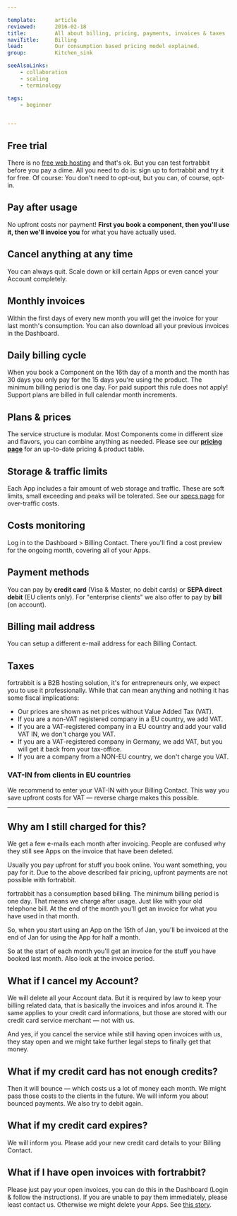 ```yaml
---

template:      article
reviewed:      2016-02-18
title:         All about billing, pricing, payments, invoices & taxes
naviTitle:     Billing
lead:          Our consumption based pricing model explained.
group:         Kitchen_sink

seeAlsoLinks:
    - collaboration
    - scaling
    - terminology

tags:
    - beginner


---
```


## Free trial

There is no [free web hosting](http://blog.fortrabbit.com/free-web-hosting) and that's ok. But you can test fortrabbit before you pay a dime. All you need to do is: sign up to fortrabbit and try it for free.  Of course: You don't need to opt-out, but you can, of course, opt-in.

## Pay after usage

No upfront costs nor payment! **First you book a component, then you'll use it, then we'll invoice you** for what you have actually used.

## Cancel anything at any time

You can always quit. Scale down or kill certain Apps or even cancel your Account completely.

## Monthly invoices

Within the first days of every new month you will get the invoice for your last month's consumption. You can also download all your previous invoices in the Dashboard.

## Daily billing cycle

When you book a Component on the 16th day of a month and the month has 30 days you only pay for the 15 days you're using the product. The minimum billing period is one day. For paid support this rule does not apply! Support plans are billed in full calendar month increments.

## Plans & prices

The service structure is modular. Most Components come in different size and flavors, you can combine anything as needed. Please see our **[pricing page](https://www.fortrabbit.com/pricing)** for an up-to-date pricing & product table.

## Storage & traffic limits

Each App includes a fair amount of web storage and traffic. These are soft limits, small exceeding and peaks will be tolerated. See our [specs page](https://www.fortrabbit.com/specs) for over-traffic costs.

## Costs monitoring

Log in to the Dashboard > Billing Contact. There you'll find a cost preview for the ongoing month, covering all of your Apps.

## Payment methods

You can pay by **credit card** (Visa & Master, no debit cards) or **SEPA direct debit** (EU clients only). For "enterprise clients" we also offer to pay by **bill** (on account).


## Billing mail address

You can setup a different e-mail address for each Billing Contact.

## Taxes

fortrabbit is a B2B hosting solution, it's for entrepreneurs only, we expect you to use it professionally. While that can mean anything and nothing it has some fiscal implications:

* Our prices are shown as net prices without Value Added Tax (VAT).
* If you are a non-VAT registered company in a EU country, we add VAT.
* If you are a VAT-registered company in a EU country and add your valid VAT IN, we don't charge you VAT.
* If you are a VAT-registered company in Germany, we add VAT, but you will get it back from your tax-office.
* If you are a company from a NON-EU country, we don't charge you VAT.

### VAT-IN from clients in EU countries

We recommend to enter your VAT-IN with your Billing Contact. This way you save upfront costs for VAT — reverse charge makes this possible.

---

## Why am I still charged for this?

We get a few e-mails each month after invoicing. People are confused why they still see Apps on the invoice that have been deleted.

Usually you pay upfront for stuff you book online. You want something, you pay for it. Due to the above described fair pricing, upfront payments are not possible with fortrabbit.

fortrabbit has a consumption based billing. The minimum billing period is one day. That means we charge after usage. Just like with your old telephone bill. At the end of the month you'll get an invoice for what you have used in that month.

So, when you start using an App on the 15th of Jan, you'll be invoiced at the end of Jan for using the App for half a month.

So at the start of each month you'll get an invoice for the stuff you have booked last month. Also look at the invoice period.


## What if I cancel my Account?

We will delete all your Account data. But it is required by law to keep your billing related data, that is basically the invoices and infos around it. The same applies to your credit card informations, but those are stored with our credit card service merchant — not with us. 

And yes, if you cancel the service while still having open invoices with us, they stay open and we might take further legal steps to finally get that money.


## What if my credit card has not enough credits?

Then it will bounce — which costs us a lot of money each month. We might pass those costs to the clients in the future. We will inform you about bounced payments. We also try to debit again.


## What if my credit card expires?

We will inform you. Please add your new credit card details to your Billing Contact.


## What if I have open invoices with fortrabbit?

Please just pay your open invoices, you can do this in the Dashboard (Login & follow the instructions). If you are unable to pay them immediately, please least contact us. Otherwise we might delete your Apps. See [this story](https://blog.fortrabbit.com/bounced-payment).


